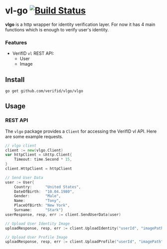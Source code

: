 # vl-go [![Build Status](https://travis-ci.org/verifid/vlgo.svg?branch=master)](https://travis-ci.org/verifid/vlgo)

**vlgo** is a http wrapper for identity verification layer. For now it has 4 main functions which is enough to verify user's identity.

### Features

* VerifID `vl` REST API:
    * User
    * Image

## Install

    go get github.com/verifid/vlgo/vlgo

## Usage

### REST API

The `vlgo` package provides a `Client` for accessing the VerifID vl API. Here are some example requests.

```go
// vlgo client
client := new(vlgo.Client)
var httpClient = &http.Client{
    Timeout: time.Second * 15,
}
client.HttpClient = httpClient

// Send User Data
user := User{
    Country:      "United States",
    DateOfBirth:  "10.04.1980",
    Gender:       "Male",
    Name:         "Tony",
    PlaceOfBirth: "New York",
    Surname:      "Stark"}
userResponse, resp, err := client.SendUserData(user)

// Upload User Identity Image
uploadResponse, resp, err := client.UploadIdentity("userId", "imagePath")

// Upload User Profile Image
uploadResponse, resp, err := client.UploadProfile("userId", "imagePath")
```
